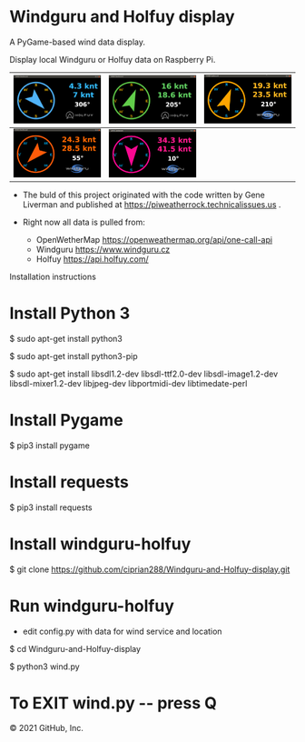 # Windguru and Holfuy display

A PyGame-based wind data display.

Display local Windguru or Holfuy data on Raspberry Pi.

|![screenshot1](screenshots/screenshot1.png)|![screenshot2](screenshots/screenshot2.png)|![screenshot3](screenshots/screenshot3.png)|
| ----------------------------------------- | ----------------------------------------- | ----------------------------------------- |
|![screenshot4](screenshots/screenshot4.png)|![screenshot5](screenshots/screenshot5.png)|                                           |    

* The buld of this project originated with the code written by Gene Liverman and
  published at
  https://piweatherrock.technicalissues.us .
  
* Right now all data is pulled from:
     - OpenWetherMap  https://openweathermap.org/api/one-call-api
     - Windguru https://www.windguru.cz
     - Holfuy https://api.holfuy.com/
  
Installation instructions

# Install Python 3
$ sudo apt-get install python3

$ sudo apt-get install python3-pip

$ sudo apt-get install libsdl1.2-dev libsdl-ttf2.0-dev libsdl-image1.2-dev libsdl-mixer1.2-dev libjpeg-dev libportmidi-dev libtimedate-perl

# Install Pygame
$ pip3 install pygame

# Install requests
$ pip3 install requests

# Install windguru-holfuy 
$ git clone https://github.com/ciprian288/Windguru-and-Holfuy-display.git

  # Run windguru-holfuy
- edit config.py with data for wind service and location

$ cd Windguru-and-Holfuy-display

$ python3 wind.py

#    To EXIT wind.py -- press Q    ####

© 2021 GitHub, Inc.
